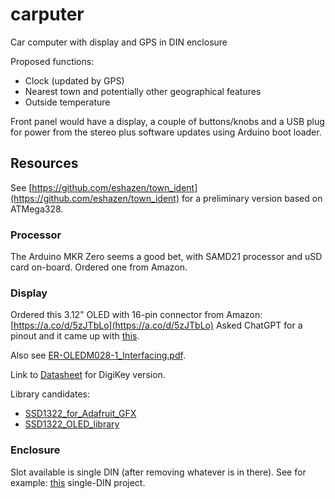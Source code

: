 # carputer

Car computer with display and GPS in DIN enclosure

Proposed functions:

* Clock (updated by GPS)
* Nearest town and potentially other geographical features
* Outside temperature

Front panel would have a display, a couple of buttons/knobs
and a USB plug for power from the stereo plus software updates
using Arduino boot loader.

## Resources

See [https://github.com/eshazen/town_ident](https://github.com/eshazen/town_ident)
for a preliminary version based on ATMega328.

### Processor

The Arduino MKR Zero seems a good bet, with SAMD21 processor and uSD card on-board.
Ordered one from Amazon.

### Display

Ordered this 3.12" OLED with 16-pin connector from Amazon:  [https://a.co/d/5zJTbLo](https://a.co/d/5zJTbLo)
Asked ChatGPT for a pinout and it came up with [this](https://chatgpt.com/share/68c1a13d-e6dc-8000-bd67-d93712c7cb28).

Also see [ER-OLEDM028-1_Interfacing.pdf](Docs/ER-OLEDM028-1_Interfacing.pdf).

Link to
[Datasheet](https://newhavendisplay.com/content/specs/NHD-3.12-25664UCY2.pdf) for DigiKey version.


Library candidates:

* [SSD1322_for_Adafruit_GFX](https://github.com/venice1200/SSD1322_for_Adafruit_GFX)
* [SSD1322_OLED_library](https://github.com/wjklimek1/SSD1322_OLED_library)

### Enclosure

Slot available is single DIN (after removing whatever is in there).
See for example: [this](https://www.thingiverse.com/thing:2090567) single-DIN project.




